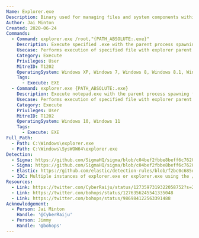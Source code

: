 ```yaml
---
Name: Explorer.exe
Description: Binary used for managing files and system components within Windows
Author: Jai Minton
Created: 2020-06-24
Commands:
  - Command: explorer.exe /root,"{PATH_ABSOLUTE:.exe}"
    Description: Execute specified .exe with the parent process spawning from a new instance of explorer.exe
    Usecase: Performs execution of specified file with explorer parent process breaking the process tree, can be used for defense evasion.
    Category: Execute
    Privileges: User
    MitreID: T1202
    OperatingSystem: Windows XP, Windows 7, Windows 8, Windows 8.1, Windows 10, Windows 11
    Tags:
      - Execute: EXE
  - Command: explorer.exe {PATH_ABSOLUTE:.exe}
    Description: Execute notepad.exe with the parent process spawning from a new instance of explorer.exe
    Usecase: Performs execution of specified file with explorer parent process breaking the process tree, can be used for defense evasion.
    Category: Execute
    Privileges: User
    MitreID: T1202
    OperatingSystem: Windows 10, Windows 11
    Tags:
      - Execute: EXE
Full_Path:
  - Path: C:\Windows\explorer.exe
  - Path: C:\Windows\SysWOW64\explorer.exe
Detection:
  - Sigma: https://github.com/SigmaHQ/sigma/blob/c04bef2fbbe8beff6c7620d5d7ea6872dbe7acba/rules/windows/process_creation/proc_creation_win_explorer_break_process_tree.yml
  - Sigma: https://github.com/SigmaHQ/sigma/blob/c04bef2fbbe8beff6c7620d5d7ea6872dbe7acba/rules/windows/process_creation/proc_creation_win_explorer_lolbin_execution.yml
  - Elastic: https://github.com/elastic/detection-rules/blob/f2bc0c685d83db7db395fc3dc4b9729759cd4329/rules/windows/initial_access_via_explorer_suspicious_child_parent_args.toml
  - IOC: Multiple instances of explorer.exe or explorer.exe using the /root command line is suspicious.
Resources:
  - Link: https://twitter.com/CyberRaiju/status/1273597319322058752?s=20
  - Link: https://twitter.com/bohops/status/1276356245541335048
  - Link: https://twitter.com/bohops/status/986984122563391488
Acknowledgement:
  - Person: Jai Minton
    Handle: '@CyberRaiju'
  - Person: Jimmy
    Handle: '@bohops'
---
```


